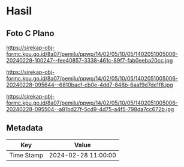 # Hasil

## Foto C Plano

https://sirekap-obj-formc.kpu.go.id/8a07/pemilu/ppwp/14/02/05/10/05/1402051005006-20240228-100247--fee40857-3338-461c-89f7-fab0eeba20cc.jpg

https://sirekap-obj-formc.kpu.go.id/8a07/pemilu/ppwp/14/02/05/10/05/1402051005006-20240228-095644--6810bacf-cb0e-4dd7-848b-6aaf9d7de1f8.jpg

https://sirekap-obj-formc.kpu.go.id/8a07/pemilu/ppwp/14/02/05/10/05/1402051005006-20240228-095504--a81bd27f-5cd9-4d75-a4f5-798da7cc672b.jpg


## Metadata

| Key        | Value               |
| ---------- | ------------------- |
| Time Stamp | 2024-02-28 11:00:00 |



